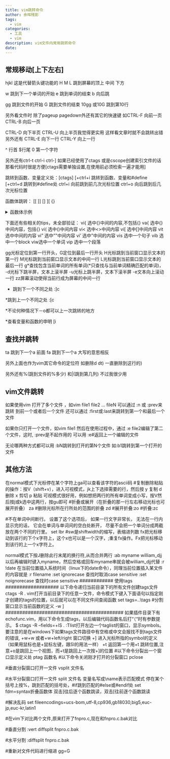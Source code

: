 ```yaml
---
title: vim跳转命令
author: 余晖残影
tags: 
  - vim
categories: 
  - 工具
  - vim
description: vim文件内常用跳转命令
date: 
---
```

## 常规移动[上下左右]
hjkl 这是代替箭头键功能的
H M L 跳到屏幕的顶上 中间 下方

w 跳到下一个单词的开始
e 跳到单词的结束
b 向后跳

gg 跳到文件的开始
G 跳到文件的结束
10gg 或10G 跳到第10行

另外看文件时 除了pageup pagedown外还有其它的快速键
如CTRL-F 向前一页 CTRL-B 向后一页

CTRL-D 向下半页 CTRL-U 向上半页我觉得更实用 这样看文章时就不会跳转出错
另外还有
CTRL-E 向下一行
CTRL-Y 向上一行

^ 行首
$行尾
0 第一个字符

另外还有ctrl-t ctrl-i ctrl-]
如果已经使用了ctags 或是cscope创建索引文件的话 那看代码时很是方便[ctags需要单独设置,在使用前必须检索一遍才能用]

跳转到函数、变量定义处：[ctags]
[+ctrl+i 跳转到函数、变量和#define
[+ctrl+d 跳转到#define处
ctrl+i 向前跳到前几次光标位置
ctrl+o 向后跳到后几次光标位置

函数体跳转：
[[
]]
[]
][
{}
<details>
  <summary>函数体示例</summary>
    如何选中括号中的内容 进行：
    
    将光标移至括号内，按shift+v进入行选模式，然后
    
    i｛ － 选小括号中内容，不包括小括号
    
    a｛ － 选小括号中内容，包括小括号
    
    ib － 选中括号中内容，不包括括号
    
    ab － 选中括号中内容，包括括号
    
    i｛ － 选大括号中内容，不包括大括号
    
    a｛ － 选大括号中内容，包括大括号
</details>

下面还有些相关的tips，未全部验证：
vi{ 选中{}中间的内容,不包括{}
va{ 选中{}中间内容，包括{}
vi( 选中()中间内容
vi< 选中<>中间内容
vi[ 选中[]中间内容
vit 选中中间的内容
vi” 选中”"中间内容
vi’ 选中”中间的内容
vis 选中一个句子
vib 选中一个block
viw选中一个单词
vip 选中一个段落

gg光标定位到第一行开头，G定位到最后一行开头
H光标跳到当前窗口显示文本的第一行
M光标跳到当前窗口显示文本的中间一行
L光标跳到当前窗口显示文本的最后一行
g*查找包含当前单词的所有单词(*只查找与当前单词精确匹配的单词)，
-d光标下跳半屏，文本上滚半屏
-u光标上跳半屏，文本下滚半屏
-e文本向上滚动一行
zz屏幕滚动使得当前行成为屏幕的中间一行

* 跳到下一个不同之处
:]c

*跳到上一个不同之处
:[c

*不论何种情况下－o都可以上一次跳转的地方

*查看变量和函数的申明
[i
## 查找并跳转
ta 跳到下一个a 前面
fa 跳到下一个a
大写的意思相反

另外上面也作为vim其它命令的定位符 如删除d
dt)
一直删除到这行的)

另外还有%(跳到文件的%多少) 和|(跳到第几列) 不过我很少用
## vim文件跳转 
如果使用vim 打开了多个文件 ，如vim file1 file2 ... fileN
可以通过
:n 或 :prev来跳转 到前一个或者后一个文件
还可以通过
:first或:last来跳转到第一个和最后一个文件

如果你只打开一个文件，如vim file1
然后在使用过程中，通过
:e file2编辑了第二个文件，这时, :prev是不起作用的
可以用
:e#返回上一个编辑的文件

无论哪两种方式都可以用
:bN跳转到打开的第N个文件
如:b1跳转到第一个打开的文件
## 其他方法
在normal模式下光标停在某个字符上ga可以查看该字符的ascii码
#复制删除粘贴的操作：按V（shift+v），进入可视模式，jk上下选择需要的行，然后按
y 复制
d 删除
x 剪切
p 粘贴
可视模式很好用，例如想把两行的所有单词变成小写，按V然后按j或k选中这两行，按gu即可
#折叠或展开（在折叠的那一行左右移动光标也可展开折叠）
za
#删除光标所在行所处的范围的折叠
zd
#展开折叠:zo
#折叠:zc

#不在单词中间断行。 设置了这个选项后， 如果一行文字非常长， 无法在一行内显示完的话，
它会在单词与单词间的空白处断开， 尽量不会把一个单词分成两截放在两个不同的行里。
set lbr
#sw是shiftwidth的缩写，表缩进列数
fx把光标移动到该行的下个x字符上，这个x也可以是一个汉字，;重复fx操作。Fx把光标移动到该行的上一个x字符上。

normal模式下按J删除此行末尾的换行符,从而合并两行
:ab myname william_djj
以后再编辑时键入myname，然后空格或回车myname串就会被william_djj代替
:r !date
在当前位置插入系统时间（linux下的date命令），同理当前位置插入某文件的内容就是
:r filename
:set ignorecase
查找时取消case sensitive
:set noignorecase
查找时case sensitive
############ 使用tags ###################
以下命令递归当前目录下的所有文件创建tags文件
ctags -R .
vim打开当前目录下的任意一文件，命令模式下键入下面语句以指定刚才创建的tags的位置，以后就可以在不同文件间查阅函数
set tags=..\tags
#分割窗口显示当前函数的定义
-w ]
##########################################
如果插件目录下有echofunc.vim，用以下命令生成tags，以后编辑代码函数名后打“（“时有参数提示。
$ ctags -R –fields=+lS .
:Tlist打开左边一个taglist的窗口，显示symbols。要注意的是在windows下如果tags文件路径中有空格或中文会报找不到tags文件的错误,
+w+w 或者+w+left/right 窗口切换
+] 进入光标所指的symbol的定义（如果用鼠标也是+鼠标左键，跟SI的用法一样）
+t 返回第一个用+t 跳转位置,注意+o是跳回上一个视图，而+t是跳回上一次按+]的位置
#以下命令分裂出一个窗口显示定义处
ptag 函数名
#以下命令关闭刚才打开的分裂窗口
pclose

#垂直分裂窗口打开一文件
vsplit 文件名

#水平分裂窗口打开一文件
split 文件名
变量名写成\name表示匹配模式
停在某个括号上按%，跳到匹配的括号处，#if跳到匹配的#else或#endif处
set fdm=syntax折叠函数体
双击]往后逐个函数跳读，双击[往前逐个函数跳读

#解决乱码
set fileencodings=ucs-bom,utf-8,cp936,gb18030,big5,euc-jp,euc-kr,latin1

#在vim下对比两个文件,原来打开了fnpro.c,现在和fnpro.c.bak对比

#垂直分割
:vert diffsplit fnpro.c.bak

#水平分割
:diffsplit fnpro.c.bak

#重新对文件代码进行缩进
gg=G

